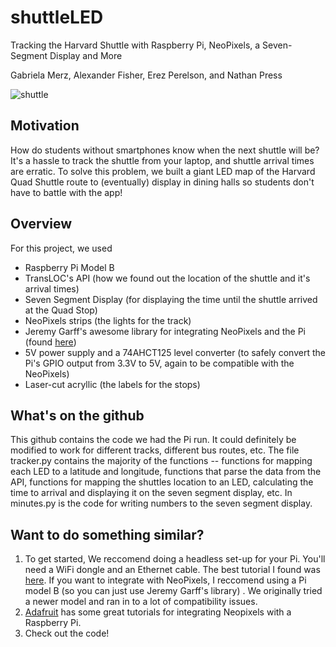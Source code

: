 # shuttleLED
Tracking the Harvard Shuttle with Raspberry Pi, NeoPixels, a Seven-Segment Display and More 

Gabriela Merz, Alexander Fisher, Erez Perelson, and Nathan Press 

 ![shuttle](es50.gif)

## Motivation 
How do students without smartphones know when the next shuttle will be? It's a hassle to track the shuttle from your laptop, and shuttle arrival times are erratic. To solve this problem, we built a giant LED map of the Harvard Quad Shuttle route to (eventually) display in dining halls so students don't have to battle with the app! 

## Overview 
For this project, we used
* Raspberry Pi Model B
* TransLOC's API (how we found out the location of the shuttle and it's arrival times)
* Seven Segment Display (for displaying the time until the shuttle arrived at the Quad Stop)
* NeoPixels strips (the lights for the track)
* Jeremy Garff's awesome library for integrating NeoPixels and the Pi (found [here](https://github.com/jgarff/rpi_ws281x))
* 5V power supply and a 74AHCT125 level converter (to safely convert the Pi's GPIO output from 3.3V to 5V, again to be compatible with the NeoPixels)
* Laser-cut acryllic (the labels for the stops) 


## What's on the github 
This github contains the code we had the Pi run. It could definitely be modified to work for different tracks, different bus routes, etc. The file tracker.py contains the majority of the functions -- functions for mapping each LED to a latitude and longitude, functions that parse the data from the API, functions for mapping the shuttles location to an LED, calculating the time to arrival and displaying it on the seven segment display, etc. In minutes.py is the code for writing numbers to the seven segment display. 

## Want to do something similar? 
1. To get started, We reccomend doing a headless set-up for your Pi. You'll need a WiFi dongle and an Ethernet cable. The best tutorial I found was [here](https://www.raspberrypi.org/forums/viewtopic.php?f=91&t=74176). If you want to integrate with NeoPixels, I reccomend using a Pi model B (so you can just use Jeremy Garff's library) . We originally tried a newer model and ran in to a lot of compatibility issues. 
2. [Adafruit](https://learn.adafruit.com/neopixels-on-raspberry-pi/overview) has some great tutorials for integrating Neopixels with a Raspberry Pi. 
3. Check out the code! 



